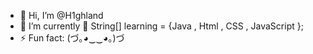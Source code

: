 - 👋 Hi, I’m @H1ghland
- 🌱 I’m currently 🌱 String[] learning = {Java , Html , CSS , JavaScript };
- ⚡ Fun fact: (づ｡◕‿‿◕｡)づ



  
<!---
H1ghland/H1ghland is a ✨ special ✨ repository because its `README.md` (this file) appears on your GitHub profile.
You can click the Preview link to take a look at your changes.
--->
